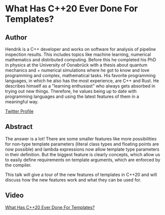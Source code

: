# What Has C++20 Ever Done For Templates?

## Author

Hendrik is a C++ developer and works on software for analysis of pipeline inspection results. This includes topics like machine learning, numerical mathematics and distributed computing. Before this he completed his PhD in physics at the University of Osnabrück with a thesis about quantum mechanics and + numerical simulations where he got to know and love programming and complex, mathematical tasks. His favorite programming languages, in which he also has the most experience, are C++ and Rust. He describes himself as a "learning enthusiast"
who always gets absorbed in trying out new things. Therefore, he values being up to date with programming languages
and using the latest features of them in a meaningful way.

[Twitter Profile](https://twitter.com/hniemeye)

## Abstract

The answer is a lot! There are some smaller features like more possibilities for non-type template parameters
(literal class types and floating points are now possible) and lambda expressions now allow template type parameters in their definition.
But the biggest feature is clearly concepts, which allow us to easily define requirements on template arguments, which are enforced by the compiler.

This talk will give a tour of the new features of templates in C++20 and will discuss how the new features work and what they can be used for.

## Video

[What Has C++20 Ever Done For Templates?](https://youtu.be/Q43YyGQXHxg)
